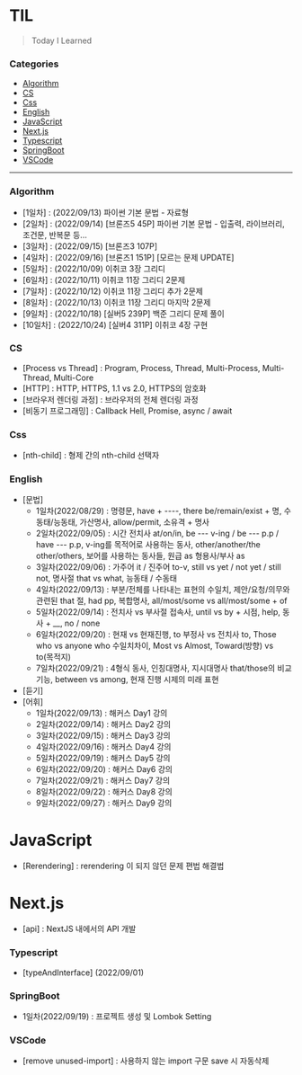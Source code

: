 # TIL

> Today I Learned

### Categories

- [Algorithm](#algorithm)
- [CS](#cs)
- [Css](#css)
- [English](#english)
- [JavaScript](#javascript)
- [Next.js](#next.js)
- [Typescript](#typescript)
- [SpringBoot](#springboot)
- [VSCode](#vscode)

---

### Algorithm

- [1일차] : (2022/09/13) 파이썬 기본 문법 - 자료형
- [2일차] : (2022/09/14) [브론즈5 45P] 파이썬 기본 문법 - 입출력, 라이브러리, 조건문, 반복문 등...
- [3일차] : (2022/09/15) [브론즈3 107P]
- [4일차] : (2022/09/16) [브론즈1 151P] [모르는 문제 UPDATE]
- [5일차] : (2022/10/09) 이취코 3장 그리디
- [6일차] : (2022/10/11) 이취코 11장 그리디 2문제
- [7일차] : (2022/10/12) 이취코 11장 그리디 추가 2문제
- [8일차] : (2022/10/13) 이취코 11장 그리디 마지막 2문제
- [9일차] : (2022/10/18) [실버5 239P] 백준 그리디 문제 풀이
- [10일차] : (2022/10/24) [실버4 311P] 이취코 4장 구현

### CS

- [Process vs Thread] : Program, Process, Thread, Multi-Process, Multi-Thread, Multi-Core
- [HTTP] : HTTP, HTTPS, 1.1 vs 2.0, HTTPS의 암호화
- [브라우저 렌더링 과정] : 브라우저의 전체 렌더링 과정
- [비동기 프로그래밍] : Callback Hell, Promise, async / await

### Css

- [nth-child] : 형제 간의 nth-child 선택자

### English

- [문법]
  - 1일차(2022/08/29) : 명령문, have + ----, there be/remain/exist + 명, 수동태/능동태, 가산명사, allow/permit, 소유격 + 명사
  - 2일차(2022/09/05) : 시간 전치사 at/on/in, be --- v-ing / be --- p.p / have --- p.p, v-ing를 목적어로 사용하는 동사, other/another/the other/others, 보어를 사용하는 동사들, 원급 as 형용사/부사 as
  - 3일차(2022/09/06) : 가주어 it / 진주어 to-v, still vs yet / not yet / still not, 명사절 that vs what, 능동태 / 수동태
  - 4일차(2022/09/13) : 부분/전체를 나타내는 표현의 수일치, 제안/요청/의무와 관련된 that 절, had pp, 복합명사, all/most/some vs all/most/some + of
  - 5일차(2022/09/14) : 전치사 vs 부사절 접속사, until vs by + 시점, help, 동사 + \_\_, no / none
  - 6일차(2022/09/20) : 현재 vs 현재진행, to 부정사 vs 전치사 to, Those who vs anyone who 수일치차이, Most vs Almost, Toward(방향) vs to(목적지)
  - 7일차(2022/09/21) : 4형식 동사, 인칭대명사, 지시대명사 that/those의 비교 기능, between vs among, 현재 진행 시제의 미래 표현
- [듣기]
- [어휘]
  - 1일차(2022/09/13) : 해커스 Day1 강의
  - 2일차(2022/09/14) : 해커스 Day2 강의
  - 3일차(2022/09/15) : 해커스 Day3 강의
  - 4일차(2022/09/16) : 해커스 Day4 강의
  - 5일차(2022/09/19) : 해커스 Day5 강의
  - 6일차(2022/09/20) : 해커스 Day6 강의
  - 7일차(2022/09/21) : 해커스 Day7 강의
  - 8일차(2022/09/22) : 해커스 Day8 강의
  - 9일차(2022/09/27) : 해커스 Day9 강의

# JavaScript

- [Rerendering] : rerendering 이 되지 않던 문제 편법 해결법

# Next.js

- [api] : NextJS 내에서의 API 개발

### Typescript

- [typeAndInterface] (2022/09/01)

### SpringBoot

- 1일차(2022/09/19) : 프로젝트 생성 및 Lombok Setting

### VSCode

- [remove unused-import] : 사용하지 않는 import 구문 save 시 자동삭제
